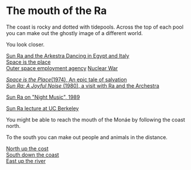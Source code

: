 # The mouth of the Ra

The coast is rocky and dotted with tidepools. Across the top of each pool you can make out the ghostly image of a different world.

You look closer.  

[Sun Ra and the Arkestra Dancing in Egypt and Italy](https://www.youtube.com/watch?v=5azChH6Z7QA)   
[Space is the place](https://www.youtube.com/watch?v=ZoNBMIbMDD0)  
[Outer space employment agency](https://www.youtube.com/watch?v=iDwn0lsxDGg) 
[Nuclear War](https://www.youtube.com/watch?v=xz3o__1uAFo)

[*Space is the Place*(1974), An epic tale of salvation](https://www.youtube.com/watch?v=7iAQCPmpSUI)  
[*Sun Ra: A Joyful Noise* (1980), a visit with Ra and the Archestra](https://www.youtube.com/watch?v=6ioFrtlNXZk)  

[Sun Ra on "Night Music", 1989](https://www.youtube.com/watch?v=rmqe_v11q3U)  

[Sun Ra lecture at UC Berkeley](https://www.youtube.com/watch?v=Cfy2BpbkGe8&t=11s)  

You might be able to reach the mouth of the Monáe by following the coast north.  

To the south you can make out people and animals in the distance.    

[North up the cost](monae.html)  
[South down the coast](caravan.html)  
[East up the river](forkWest.html)  

